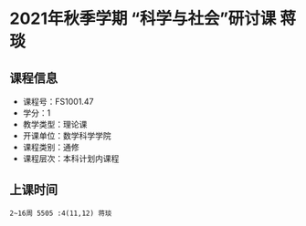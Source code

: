 # 2021年秋季学期 “科学与社会”研讨课 蒋琰






## 课程信息

- 课程号：FS1001.47
- 学分：1
- 教学类型：理论课
- 开课单位：数学科学学院
- 课程类别：通修
- 课程层次：本科计划内课程

## 上课时间

```
2~16周 5505 :4(11,12) 蒋琰
```

